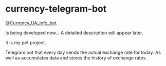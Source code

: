 # currency-telegram-bot

[@Currency_UA_info_bot](https://t.me/Currency_UA_info_bot)

Is being developed now... A detailed description will appear later.


It is my pet project. 

Telegram bot that every day sends the actual exchange rate for today.
As well as accumulates data and stores the history of exchange rates.

